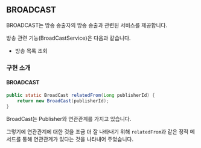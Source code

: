 ## BROADCAST

BROADCAST는 방송 송출자의 방송 송출과 관련된 서비스를 제공합니다.

방송 관련 기능(BroadCastService)은 다음과 같습니다.
+ 방송 목록 조회

### 구현 소개

#### BROADCAST
````java
public static BroadCast relatedFrom(Long publisherId) {
    return new BroadCast(publisherId);
}
````

BroadCast는 Publisher와 연관관계를 가지고 있습니다.

그렇기에 연관관계에 대한 것을 조금 더 잘 나타내기 위해 `relatedFrom`과 같은 정적 메서드를 통해 연관관계가 있다는 것을 나타내어 주었습니다.